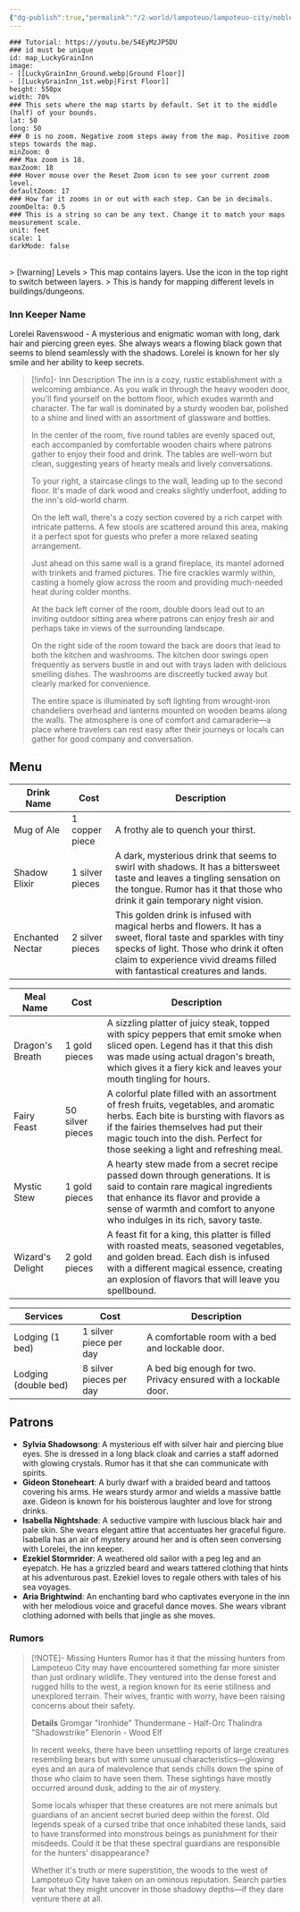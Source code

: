 ```yaml
---
{"dg-publish":true,"permalink":"/2-world/lampoteuo/lampoteuo-city/noble-district/lucky-grain-inn/lucky-grain-inn/"}
---
```



```leaflet
### Tutorial: https://youtu.be/54EyMzJP5DU
### id must be unique
id: map_LuckyGrainInn
image: 
- [[LuckyGrainInn_Ground.webp|Ground Floor]]
- [[LuckyGrainInn_1st.webp|First Floor]]
height: 550px
width: 70%
### This sets where the map starts by default. Set it to the middle (half) of your bounds. 
lat: 50
long: 50
### 0 is no zoom. Negative zoom steps away from the map. Positive zoom steps towards the map. 
minZoom: 0
### Max zoom is 18. 
maxZoom: 18
### Hover mouse over the Reset Zoom icon to see your current zoom level. 
defaultZoom: 17
### How far it zooms in or out with each step. Can be in decimals. 
zoomDelta: 0.5
### This is a string so can be any text. Change it to match your maps measurement scale. 
unit: feet
scale: 1
darkMode: false
```

<br>
> [!warning] Levels
> This map contains layers. Use the icon in the top right to switch between layers. 
> This is handy for mapping different levels in buildings/dungeons. 

### Inn Keeper Name
Lorelei Ravenswood - A mysterious and enigmatic woman with long, dark hair and piercing green eyes. She always wears a flowing black gown that seems to blend seamlessly with the shadows. Lorelei is known for her sly smile and her ability to keep secrets. 

> [!info]- Inn Description
> The inn is a cozy, rustic establishment with a welcoming ambiance. As you walk in through the heavy wooden door, you'll find yourself on the bottom floor, which exudes warmth and character. The far wall is dominated by a sturdy wooden bar, polished to a shine and lined with an assortment of glassware and bottles. 
> 
> In the center of the room, five round tables are evenly spaced out, each accompanied by comfortable wooden chairs where patrons gather to enjoy their food and drink. The tables are well-worn but clean, suggesting years of hearty meals and lively conversations.
> 
> To your right, a staircase clings to the wall, leading up to the second floor. It's made of dark wood and creaks slightly underfoot, adding to the inn's old-world charm.
> 
> On the left wall, there's a cozy section covered by a rich carpet with intricate patterns. A few stools are scattered around this area, making it a perfect spot for guests who prefer a more relaxed seating arrangement. 
> 
> Just ahead on this same wall is a grand fireplace, its mantel adorned with trinkets and framed pictures. The fire crackles warmly within, casting a homely glow across the room and providing much-needed heat during colder months.
> 
> At the back left corner of the room, double doors lead out to an inviting outdoor sitting area where patrons can enjoy fresh air and perhaps take in views of the surrounding landscape.
> 
> On the right side of the room toward the back are doors that lead to both the kitchen and washrooms. The kitchen door swings open frequently as servers bustle in and out with trays laden with delicious smelling dishes. The washrooms are discreetly tucked away but clearly marked for convenience.
> 
> The entire space is illuminated by soft lighting from wrought-iron chandeliers overhead and lanterns mounted on wooden beams along the walls. The atmosphere is one of comfort and camaraderie—a place where travelers can rest easy after their journeys or locals can gather for good company and conversation.

## Menu

| Drink Name       | Cost            | Description                                                                                                                                                                                                                              |
| ---------------- | --------------- | ---------------------------------------------------------------------------------------------------------------------------------------------------------------------------------------------------------------------------------------- |
| Mug of Ale       | 1 copper piece  | A frothy ale to quench your thirst.                                                                                                                                                                                                      |
| Shadow Elixir    | 1 silver pieces | A dark, mysterious drink that seems to swirl with shadows. It has a bittersweet taste and leaves a tingling sensation on the tongue. Rumor has it that those who drink it gain temporary night vision.                                   |
| Enchanted Nectar | 2 silver pieces | This golden drink is infused with magical herbs and flowers. It has a sweet, floral taste and sparkles with tiny specks of light. Those who drink it often claim to experience vivid dreams filled with fantastical creatures and lands. |

| Meal Name        | Cost             | Description                                                                                                                                                                                                                                                 |
| ---------------- | ---------------- | ----------------------------------------------------------------------------------------------------------------------------------------------------------------------------------------------------------------------------------------------------------- |
| Dragon's Breath  | 1 gold pieces    | A sizzling platter of juicy steak, topped with spicy peppers that emit smoke when sliced open. Legend has it that this dish was made using actual dragon's breath, which gives it a fiery kick and leaves your mouth tingling for hours.                    |
| Fairy Feast      | 50 silver pieces | A colorful plate filled with an assortment of fresh fruits, vegetables, and aromatic herbs. Each bite is bursting with flavors as if the fairies themselves had put their magic touch into the dish. Perfect for those seeking a light and refreshing meal. |
| Mystic Stew      | 1 gold pieces    | A hearty stew made from a secret recipe passed down through generations. It is said to contain rare magical ingredients that enhance its flavor and provide a sense of warmth and comfort to anyone who indulges in its rich, savory taste.                 |
| Wizard's Delight | 2 gold pieces    | A feast fit for a king, this platter is filled with roasted meats, seasoned vegetables, and golden bread. Each dish is infused with a different magical essence, creating an explosion of flavors that will leave you spellbound.                           |

| Services             | Cost                    | Description                                                      |
| -------------------- | ----------------------- | ---------------------------------------------------------------- |
| Lodging (1 bed)      | 1 silver piece per day  | A comfortable room with a bed and lockable door.                 |
| Lodging (double bed) | 8 silver pieces per day | A bed big enough for two. Privacy ensured with a lockable door.  |

## Patrons
- **Sylvia Shadowsong**: A mysterious elf with silver hair and piercing blue eyes. She is dressed in a long black cloak and carries a staff adorned with glowing crystals. Rumor has it that she can communicate with spirits.
- **Gideon Stoneheart**: A burly dwarf with a braided beard and tattoos covering his arms. He wears sturdy armor and wields a massive battle axe. Gideon is known for his boisterous laughter and love for strong drinks.
- **Isabella Nightshade**: A seductive vampire with luscious black hair and pale skin. She wears elegant attire that accentuates her graceful figure. Isabella has an air of mystery around her and is often seen conversing with Lorelei, the inn keeper.
- **Ezekiel Stormrider**: A weathered old sailor with a peg leg and an eyepatch. He has a grizzled beard and wears tattered clothing that hints at his adventurous past. Ezekiel loves to regale others with tales of his sea voyages.
- **Aria Brightwind**: An enchanting bard who captivates everyone in the inn with her melodious voice and graceful dance moves. She wears vibrant clothing adorned with bells that jingle as she moves.

### Rumors

> [!NOTE]- Missing Hunters
> Rumor has it that the missing hunters from Lampoteuo City may have encountered something far more sinister than just ordinary wildlife. They ventured into the dense forest and rugged hills to the west, a region known for its eerie stillness and unexplored terrain. Their wives, frantic with worry, have been raising concerns about their safety.
> 
> **Details**
> Gromgar "Ironhide" Thundermane - Half-Orc
> Thalindra "Shadowstrike" Elenorin - Wood Elf
> 
> In recent weeks, there have been unsettling reports of large creatures resembling bears but with some unusual characteristics—glowing eyes and an aura of malevolence that sends chills down the spine of those who claim to have seen them. These sightings have mostly occurred around dusk, adding to the air of mystery.
> 
> Some locals whisper that these creatures are not mere animals but guardians of an ancient secret buried deep within the forest. Old legends speak of a cursed tribe that once inhabited these lands, said to have transformed into monstrous beings as punishment for their misdeeds. Could it be that these spectral guardians are responsible for the hunters' disappearance?
> 
> Whether it's truth or mere superstition, the woods to the west of Lampoteuo City have taken on an ominous reputation. Search parties fear what they might uncover in those shadowy depths—if they dare venture there at all.


